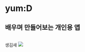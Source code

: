 # yum:D
## 배우며 만들어보는 개인용 앱
<br/>생김새
<img src="https://github.com/yumzi114/yumD/assets/95202277/bea3a06d-c0e1-4a90-9720-67e013ce3cc7">
<br/>
